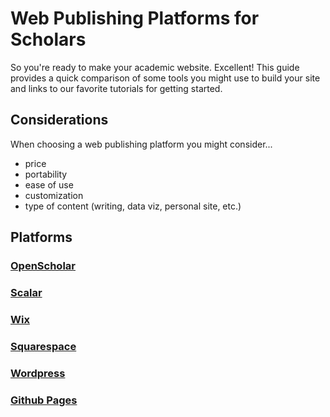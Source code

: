 # Web Publishing Platforms for Scholars

So you're ready to make your academic website. Excellent! This guide provides a quick comparison of some tools you might use to build your site and links to our favorite tutorials for getting started.


## Considerations

When choosing a web publishing platform you might consider...

- price
- portability
- ease of use
- customization
- type of content (writing, data viz, personal site, etc.)

## Platforms

### [OpenScholar](https://openscholar.harvard.edu/)

### [Scalar](https://scalar.fas.harvard.edu/)

### [Wix](https://www.wix.com/)

### [Squarespace](https://www.squarespace.com/)

### [Wordpress](https://wordpress.com/)

### [Github Pages](https://pages.github.com/)
